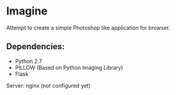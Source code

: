 # Imagine #

Attempt to create a simple Photoshop like application for browser.

## Dependencies: ##
* Python 2.7
* PILLOW (Based on Python Imaging Library)
* Flask

Server:
nginx (not configured yet)